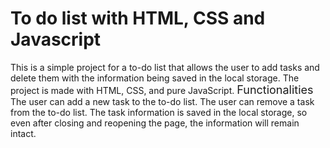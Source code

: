 <h1>To do list with HTML, CSS and Javascript</h1>
This is a simple project for a to-do list that allows the user to add tasks and delete them with the information being saved in the local storage. The project is made with HTML, CSS, and pure JavaScript.
<font size="+1>">Functionalities</font>
The user can add a new task to the to-do list.
The user can remove a task from the to-do list.
The task information is saved in the local storage, so even after closing and reopening the page, the information will remain intact.
